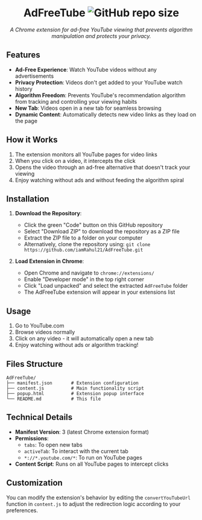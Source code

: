 <div align="center">

# AdFreeTube ![GitHub repo size](https://img.shields.io/github/repo-size/iamRahul21/AdFreeTube?label=size)

<em>A Chrome extension for ad-free YouTube viewing that prevents algorithm manipulation and protects your privacy.</em>

</div>

## Features

- **Ad-Free Experience**: Watch YouTube videos without any advertisements
- **Privacy Protection**: Videos don't get added to your YouTube watch history
- **Algorithm Freedom**: Prevents YouTube's recommendation algorithm from tracking and controlling your viewing habits
- **New Tab**: Videos open in a new tab for seamless browsing
- **Dynamic Content**: Automatically detects new video links as they load on the page

## How it Works

1. The extension monitors all YouTube pages for video links
2. When you click on a video, it intercepts the click
3. Opens the video through an ad-free alternative that doesn't track your viewing
4. Enjoy watching without ads and without feeding the algorithm spiral

## Installation

1. **Download the Repository**:
   - Click the green "Code" button on this GitHub repository
   - Select "Download ZIP" to download the repository as a ZIP file
   - Extract the ZIP file to a folder on your computer
   - Alternatively, clone the repository using: `git clone https://github.com/iamRahul21/AdFreeTube.git`

2. **Load Extension in Chrome**:
   - Open Chrome and navigate to `chrome://extensions/`
   - Enable "Developer mode" in the top right corner
   - Click "Load unpacked" and select the extracted `AdFreeTube` folder
   - The AdFreeTube extension will appear in your extensions list

## Usage

1. Go to YouTube.com
2. Browse videos normally
3. Click on any video - it will automatically open a new tab
4. Enjoy watching without ads or algorithm tracking!

## Files Structure

```
AdFreeTube/
├── manifest.json       # Extension configuration
├── content.js          # Main functionality script
├── popup.html          # Extension popup interface
└── README.md           # This file
```

## Technical Details

- **Manifest Version**: 3 (latest Chrome extension format)
- **Permissions**: 
  - `tabs`: To open new tabs
  - `activeTab`: To interact with the current tab
  - `*://*.youtube.com/*`: To run on YouTube pages
- **Content Script**: Runs on all YouTube pages to intercept clicks

## Customization

You can modify the extension's behavior by editing the `convertYouTubeUrl` function in `content.js` to adjust the redirection logic according to your preferences.